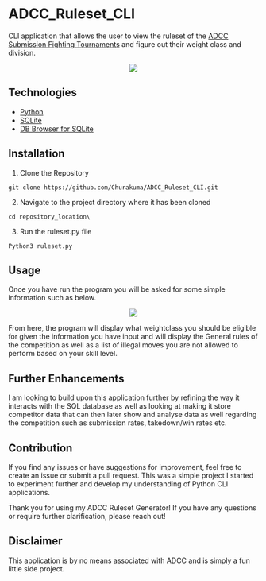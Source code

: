 # ADCC_Ruleset_CLI
CLI application that allows the user to view the ruleset of the [ADCC Submission Fighting Tournaments](https://adcombat.com/adcc-rules-regulations/adcc-rules-for-beginners-intermediate/) and figure out their weight class and division.

<p align="center">
  <img src="https://github.com/Churakuma/ADCC_Ruleset_CLI/assets/115225363/2c792003-4951-403d-ac0d-2f565beda790">

</p>

## Technologies
- [Python](https://www.python.org/)
- [SQLite](https://www.sqlite.org/index.html)
- [DB Browser for SQLite](https://sqlitebrowser.org/)



## Installation
1. Clone the Repository
```
git clone https://github.com/Churakuma/ADCC_Ruleset_CLI.git
```

2. Navigate to the project directory where it has been cloned
```
cd repository_location\
```

3. Run the ruleset.py file
```
Python3 ruleset.py
```

## Usage
Once you have run the program you will be asked for some simple information such as below.
<p align="center">
  <img src="https://github.com/Churakuma/ADCC_Ruleset_CLI/assets/115225363/77b8f966-3e87-4323-a654-20a9c7325f8c">
</p>

From here, the program will display what weightclass you should be eligible for given the information you have input and will display the General rules of the competition as well as a list of illegal moves you are not allowed to perform based on your skill level.

## Further Enhancements
I am looking to build upon this application further by refining the way it interacts with the SQL database as well as looking at making it store competitor data that can then later show and analyse data as well regarding the competition such as submission rates, takedown/win rates etc.

## Contribution
If you find any issues or have suggestions for improvement, feel free to create an issue or submit a pull request. This was a simple project I started to experiment further and develop my understanding of Python CLI applications.

Thank you for using my ADCC Ruleset Generator! If you have any questions or require further clarification, please reach out!

## Disclaimer
This application is by no means associated with ADCC and is simply a fun little side project.
